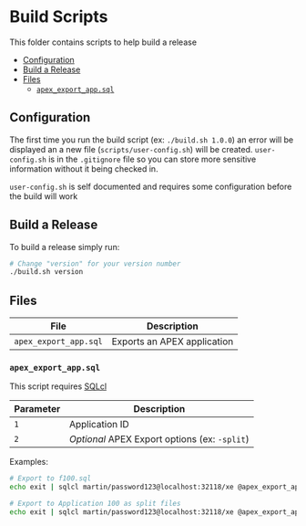 # Build Scripts

This folder contains scripts to help build a release

- [Configuration](#configuration)
- [Build a Release](#build-a-release)
- [Files](#files)
  - [`apex_export_app.sql`](#apex_export_appsql)

## Configuration

The first time you run the build script (ex: `./build.sh 1.0.0`) an error will be displayed an a new file (`scripts/user-config.sh`) will be created. `user-config.sh` is in the `.gitignore` file so you can store more sensitive information without it being checked in.

`user-config.sh` is self documented and requires some configuration before the build will work

## Build a Release

To build a release simply run:

```bash
# Change "version" for your version number
./build.sh version
```

## Files

File | Description 
--- | ---
`apex_export_app.sql` | Exports an APEX application


### `apex_export_app.sql`

This script requires [SQLcl](https://www.oracle.com/ca-en/database/technologies/appdev/sqlcl.html)

Parameter | Description
--- | ---
`1` | Application ID
`2` | *Optional* APEX Export options (ex: `-split`)


Examples:

```bash
# Export to f100.sql
echo exit | sqlcl martin/password123@localhost:32118/xe @apex_export_app.sql 100

# Export to Application 100 as split files
echo exit | sqlcl martin/password123@localhost:32118/xe @apex_export_app.sql 100 -split
```
